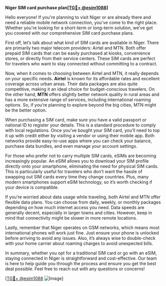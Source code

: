 **Niger SIM card purchase plan[[TG💪+ @esim1088](https://t.me/s/esim1088)]**

Hello everyone! If you're planning to visit Niger or are already there and need a reliable mobile network connection, you've come to the right place. Whether you're looking for a short-term or long-term solution, we’ve got you covered with our comprehensive SIM card purchase plans.

First off, let’s talk about what kind of SIM cards are available in Niger. There are primarily two major telecom providers: Airtel and MTN. Both offer prepaid SIM cards that can be easily purchased at kiosks, convenience stores, or directly from their service centers. These SIM cards are perfect for travelers who want to stay connected without committing to a contract. 

Now, when it comes to choosing between Airtel and MTN, it really depends on your specific needs. **Airtel** is known for its affordable rates and excellent coverage across urban areas. Their data packages are also quite competitive, making it an ideal choice for budget-conscious travelers. On the other hand, **MTN** offers slightly better network quality in rural areas and has a more extensive range of services, including international roaming options. So, if you’re planning to explore beyond the big cities, MTN might be the better option.

When purchasing a SIM card, make sure you have a valid passport or national ID to register your details. This is a standard procedure to comply with local regulations. Once you’ve bought your SIM card, you’ll need to top it up with credit either by visiting a vendor or using their mobile app. Both networks provide easy-to-use apps where you can check your balance, purchase data bundles, and even manage your account settings.

For those who prefer not to carry multiple SIM cards, eSIMs are becoming increasingly popular. An eSIM allows you to download your SIM profile directly onto your smartphone, eliminating the need for physical SIM cards. This is particularly useful for travelers who don’t want the hassle of swapping out SIM cards every time they change countries. Plus, many modern smartphones support eSIM technology, so it’s worth checking if your device is compatible.

If you’re worried about data usage while traveling, both Airtel and MTN offer flexible data plans. You can choose from daily, weekly, or monthly packages depending on how much internet access you need. Data speeds are generally decent, especially in larger towns and cities. However, keep in mind that connectivity might be slower in more remote locations.

Lastly, remember that Niger operates on GSM networks, which means most international phones will work just fine. Just ensure your phone is unlocked before arriving to avoid any issues. Also, it’s always wise to double-check with your home carrier about roaming charges to avoid unexpected bills.

In summary, whether you opt for a traditional SIM card or go with an eSIM, staying connected in Niger is straightforward and cost-effective. Our team is here to help guide you through the process and ensure you get the best deal possible. Feel free to reach out with any questions or concerns!

[[TG💪+ @esim1088](https://t.me/s/esim1088) ![Image](https://i.postimg.cc/Y0z9fWf4/image.png)]
